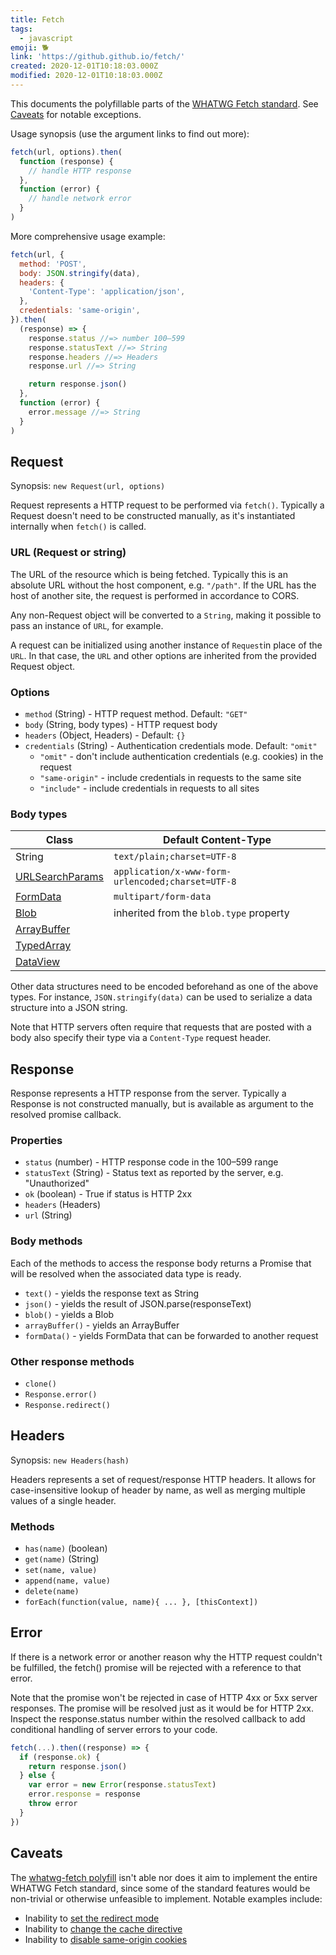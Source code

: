 ```yaml
---
title: Fetch
tags:
  - javascript
emoji: 🐕
link: 'https://github.github.io/fetch/'
created: 2020-12-01T10:18:03.000Z
modified: 2020-12-01T10:18:03.000Z
---
```


This documents the polyfillable parts of the [WHATWG Fetch standard](https://fetch.spec.whatwg.org/). See [Caveats](#caveats) for notable exceptions.

Usage synopsis (use the argument links to find out more):

```js
fetch(url, options).then(
  function (response) {
    // handle HTTP response
  },
  function (error) {
    // handle network error
  }
)
```

More comprehensive usage example:

```js
fetch(url, {
  method: 'POST',
  body: JSON.stringify(data),
  headers: {
    'Content-Type': 'application/json',
  },
  credentials: 'same-origin',
}).then(
  (response) => {
    response.status //=> number 100–599
    response.statusText //=> String
    response.headers //=> Headers
    response.url //=> String

    return response.json()
  },
  function (error) {
    error.message //=> String
  }
)
```

## Request

Synopsis: `new Request(url, options)`

Request represents a HTTP request to be performed via `fetch()`. Typically a Request doesn't need to be constructed manually, as it's instantiated internally when `fetch()` is called.

### URL (Request or string)

The URL of the resource which is being fetched. Typically this is an absolute URL without the host component, e.g. `"/path"`. If the URL has the host of another site, the request is performed in accordance to CORS.

Any non-Request object will be converted to a `String`, making it possible to pass an instance of `URL`, for example.

A request can be initialized using another instance of `Request`in place of the `URL`. In that case, the `URL` and other options are inherited from the provided Request object.

### Options

- `method` (String) - HTTP request method. Default: `"GET"`
- `body` (String, body types) - HTTP request body
- `headers` (Object, Headers) - Default: `{}`
- `credentials` (String) - Authentication credentials mode. Default: `"omit"`
  - `"omit"` - don't include authentication credentials (e.g. cookies) in the request
  - `"same-origin"` - include credentials in requests to the same site
  - `"include"` - include credentials in requests to all sites

### Body types

| Class                                                                                                     | Default Content-Type                              |
| --------------------------------------------------------------------------------------------------------- | ------------------------------------------------- |
| String                                                                                                    | `text/plain;charset=UTF-8`                        |
| [URLSearchParams](https://developer.mozilla.org/en-US/docs/Web/API/URLSearchParams)                       | `application/x-www-form-urlencoded;charset=UTF-8` |
| [FormData](https://developer.mozilla.org/en-US/docs/Web/API/FormData)                                     | `multipart/form-data`                             |
| [Blob](https://developer.mozilla.org/en-US/docs/Web/API/Blob)                                             | inherited from the `blob.type` property           |
| [ArrayBuffer](https://developer.mozilla.org/en-US/docs/Web/API/ArrayBuffer)                               |                                                   |
| [TypedArray](https://developer.mozilla.org/en-US/docs/Web/JavaScript/Reference/Global_Objects/TypedArray) |                                                   |
| [DataView](https://developer.mozilla.org/en-US/docs/Web/API/DataView)                                     |                                                   |

Other data structures need to be encoded beforehand as one of the above types. For instance, `JSON.stringify(data)` can be used to serialize a data structure into a JSON string.

Note that HTTP servers often require that requests that are posted with a body also specify their type via a `Content-Type` request header.

## Response

Response represents a HTTP response from the server. Typically a Response is not constructed manually, but is available as argument to the resolved promise callback.

### Properties

- `status` (number) - HTTP response code in the 100–599 range
- `statusText` (String) - Status text as reported by the server, e.g. "Unauthorized"
- `ok` (boolean) - True if status is HTTP 2xx
- `headers` (Headers)
- `url` (String)

### Body methods

Each of the methods to access the response body returns a Promise that will be resolved when the associated data type is ready.

- `text()` - yields the response text as String
- `json()` - yields the result of JSON.parse(responseText)
- `blob()` - yields a Blob
- `arrayBuffer()` - yields an ArrayBuffer
- `formData()` - yields FormData that can be forwarded to another request

### Other response methods

- `clone()`
- `Response.error()`
- `Response.redirect()`

## Headers

Synopsis: `new Headers(hash)`

Headers represents a set of request/response HTTP headers. It allows for case-insensitive lookup of header by name, as well as merging multiple values of a single header.

### Methods

- `has(name)` (boolean)
- `get(name)` (String)
- `set(name, value)`
- `append(name, value)`
- `delete(name)`
- `forEach(function(value, name){ ... }, [thisContext])`

## Error

If there is a network error or another reason why the HTTP request couldn't be fulfilled, the fetch() promise will be rejected with a reference to that error.

Note that the promise won't be rejected in case of HTTP 4xx or 5xx server responses. The promise will be resolved just as it would be for HTTP 2xx. Inspect the response.status number within the resolved callback to add conditional handling of server errors to your code.

```js
fetch(...).then((response) => {
  if (response.ok) {
    return response.json()
  } else {
    var error = new Error(response.statusText)
    error.response = response
    throw error
  }
})
```

## Caveats

The [whatwg-fetch polyfill](https://github.com/github/fetch) isn't able nor does it aim to implement the entire WHATWG Fetch standard, since some of the standard features would be non-trivial or otherwise unfeasible to implement. Notable examples include:

- Inability to [set the redirect mode](https://github.com/github/fetch/issues/137)
- Inability to [change the cache directive](https://github.com/github/fetch/issues/438#issuecomment-261272466)
- Inability to [disable same-origin cookies](https://github.com/github/fetch/pull/56#issuecomment-68835992)
